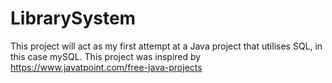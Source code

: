# LibrarySystem

This project will act as my first attempt at a Java project that utilises SQL, in this case mySQL.
This project was inspired by https://www.javatpoint.com/free-java-projects
